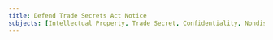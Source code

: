 ```yaml
---
title: Defend Trade Secrets Act Notice
subjects: [Intellectual Property, Trade Secret, Confidentiality, Nondisclosure]
---
```

